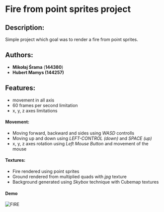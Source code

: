 # Fire from point sprites project

## Description:
Simple project which goal was to render a fire from point sprites.

## Authors: 
- **Mikołaj Śrama** (**144380**)
- **Hubert Mamys (144257)**

## Features:
- movement in all axis
- 60 frames per second limitation
- x, y, z axes limitations

#### Movement:
- Moving forward, backward and sides using *WASD* controlls
- Moving up and down using *LEFT-CONTROL (down)* and *SPACE (up)*
- x, y, z axes rotation using *Left Mouse Button* and movement of the mouse

#### Textures:
- Fire rendered using point sprites
- Ground rendered from multiplied quads with *jpg* texture
- Background generated using *Skybox* technique with Cubemap textures

#### Demo
![FIRE](/Resources/Readme/fire.gif)
